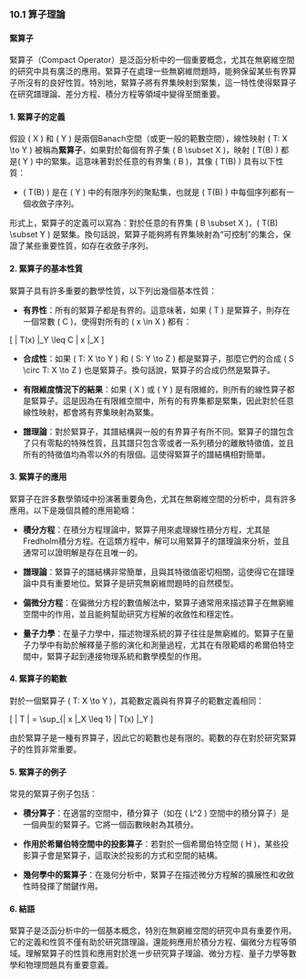 ### 10.1 算子理論
#### 緊算子

緊算子（Compact Operator）是泛函分析中的一個重要概念，尤其在無窮維空間的研究中具有廣泛的應用。緊算子在處理一些無窮維問題時，能夠保留某些有界算子所沒有的良好性質。特別地，緊算子將有界集映射到緊集，這一特性使得緊算子在研究譜理論、差分方程、積分方程等領域中變得至關重要。

#### 1. 緊算子的定義

假設 \( X \) 和 \( Y \) 是兩個Banach空間（或更一般的範數空間），線性映射 \( T: X \to Y \) 被稱為**緊算子**，如果對於每個有界子集 \( B \subset X \)，映射 \( T(B) \) 都是\( Y \) 中的緊集。這意味著對於任意的有界集 \( B \)，其像 \( T(B) \) 具有以下性質：

- \( T(B) \) 是在 \( Y \) 中的有限序列的聚點集，也就是 \( T(B) \) 中每個序列都有一個收斂子序列。

形式上，緊算子的定義可以寫為：對於任意的有界集 \( B \subset X \)，\( T(B) \subset Y \) 是緊集。換句話說，緊算子能夠將有界集映射為“可控制”的集合，保證了某些重要性質，如存在收斂子序列。

#### 2. 緊算子的基本性質

緊算子具有許多重要的數學性質，以下列出幾個基本性質：

- **有界性**：所有的緊算子都是有界的。這意味著，如果 \( T \) 是緊算子，則存在一個常數 \( C \)，使得對所有的 \( x \in X \) 都有：

\[
\| T(x) \|_Y \leq C \| x \|_X
\]

- **合成性**：如果 \( T: X \to Y \) 和 \( S: Y \to Z \) 都是緊算子，那麼它們的合成 \( S \circ T: X \to Z \) 也是緊算子。換句話說，緊算子的合成仍然是緊算子。

- **有限維度情況下的結果**：如果 \( X \) 或 \( Y \) 是有限維的，則所有的線性算子都是緊算子。這是因為在有限維空間中，所有的有界集都是緊集，因此對於任意線性映射，都會將有界集映射為緊集。

- **譜理論**：對於緊算子，其譜結構與一般的有界算子有所不同。緊算子的譜包含了只有零點的特殊性質，且其譜只包含零或者一系列積分的離散特徵值，並且所有的特徵值均為零以外的有限個。這使得緊算子的譜結構相對簡單。

#### 3. 緊算子的應用

緊算子在許多數學領域中扮演著重要角色，尤其在無窮維空間的分析中，具有許多應用。以下是幾個具體的應用範疇：

- **積分方程**：在積分方程理論中，緊算子用來處理線性積分方程，尤其是Fredholm積分方程。在這類方程中，解可以用緊算子的譜理論來分析，並且通常可以證明解是存在且唯一的。

- **譜理論**：緊算子的譜結構非常簡單，且與其特徵值密切相關，這使得它在譜理論中具有重要地位。緊算子是研究無窮維問題時的自然模型。

- **偏微分方程**：在偏微分方程的數值解法中，緊算子通常用來描述算子在無窮維空間中的作用，並且能夠幫助研究方程解的收斂性和穩定性。

- **量子力學**：在量子力學中，描述物理系統的算子往往是無窮維的。緊算子在量子力學中有助於解釋量子態的演化和測量過程，尤其在有限範疇的希爾伯特空間中，緊算子起到連接物理系統和數學模型的作用。

#### 4. 緊算子的範數

對於一個緊算子 \( T: X \to Y \)，其範數定義與有界算子的範數定義相同：

\[
\| T \| = \sup_{\| x \|_X \leq 1} \| T(x) \|_Y
\]

由於緊算子是一種有界算子，因此它的範數也是有限的。範數的存在對於研究緊算子的性質非常重要。

#### 5. 緊算子的例子

常見的緊算子例子包括：

- **積分算子**：在適當的空間中，積分算子（如在 \( L^2 \) 空間中的積分算子）是一個典型的緊算子。它將一個函數映射為其積分。

- **作用於希爾伯特空間中的投影算子**：若對於一個希爾伯特空間 \( H \)，某些投影算子會是緊算子，這取決於投影的方式和空間的結構。

- **幾何學中的緊算子**：在幾何分析中，緊算子在描述微分方程解的擴展性和收斂性時發揮了關鍵作用。

#### 6. 結語

緊算子是泛函分析中的一個基本概念，特別在無窮維空間的研究中具有重要作用。它的定義和性質不僅有助於研究譜理論，還能夠應用於積分方程、偏微分方程等領域。理解緊算子的性質和應用對於進一步研究算子理論、微分方程、量子力學等數學和物理問題具有重要意義。